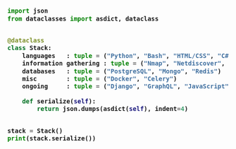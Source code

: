 <!-- Zero width character is used to put extra blank lines before and after code -->

<h3>
    
```python
​
import json
from dataclasses import asdict, dataclass


@dataclass
class Stack:
    languages   : tuple = ("Python", "Bash", "HTML/CSS", "C#")
    information gathering : tuple = ("Nmap", "Netdiscover", "Aircrack-ng", "SET", "Metasploit Framework")
    databases   : tuple = ("PostgreSQL", "Mongo", "Redis")
    misc        : tuple = ("Docker", "Celery")
    ongoing     : tuple = ("Django", "GraphQL", "JavaScript")

    def serialize(self):
        return json.dumps(asdict(self), indent=4)


stack = Stack()
print(stack.serialize())
​
```
</h3>
